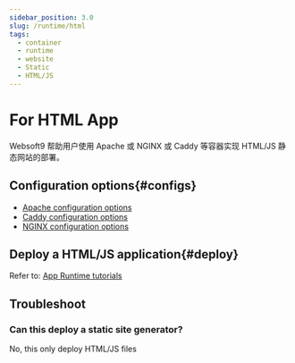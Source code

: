 ```yaml
---
sidebar_position: 3.0
slug: /runtime/html
tags:
  - container
  - runtime
  - website
  - Static
  - HTML/JS
---
```


# For HTML App

Websoft9 帮助用户使用 Apache 或 NGINX 或 Caddy 等容器实现 HTML/JS 静态网站的部署。   

## Configuration options{#configs}

- [Apache configuration options](../apache#configs)
- [Caddy  configuration options](../caddy#configs)
- [NGINX configuration options](../nginx#configs)

## Deploy a HTML/JS application{#deploy}

Refer to: [App Runtime tutorials](../runtime#quick)

## Troubleshoot

### Can this deploy a static site generator?

No, this only deploy HTML/JS files